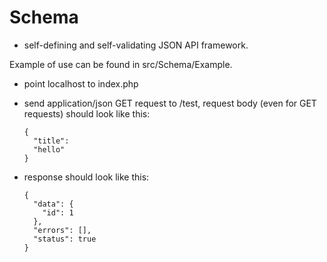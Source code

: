 # Schema
- self-defining and self-validating JSON API framework.

Example of use can be found in src/Schema/Example.

- point localhost to index.php
- send application/json GET request to /test, request body (even for GET requests) should look like this:

      {
        "title":
        "hello"
      }
      
- response should look like this:

      {
        "data": {
          "id": 1
        },
        "errors": [],
        "status": true
      }
